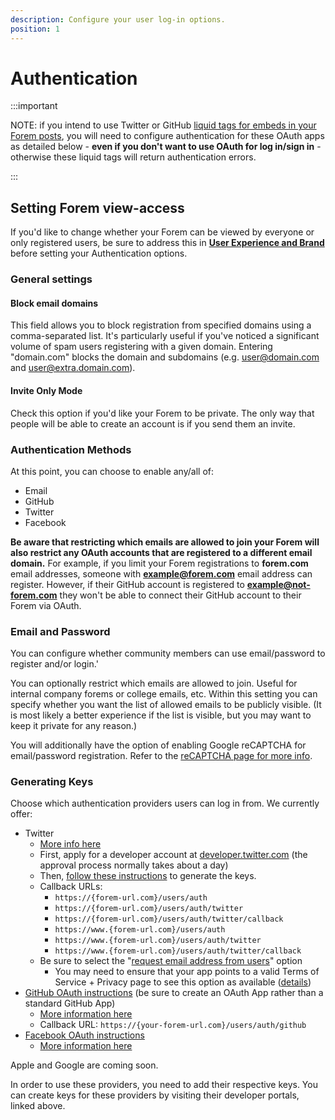 ```yaml
---
description: Configure your user log-in options.
position: 1
---
```


# Authentication

:::important

NOTE: if you intend to use Twitter or GitHub [liquid tags for embeds in your Forem posts](https://developers.forem.com/frontend/liquid-tags), you will need to configure authentication for these OAuth apps as detailed below - **even if you don't want to use OAuth for log in/sign in** - otherwise these liquid tags will return authentication errors.

:::


## Setting Forem view-access

If you'd like to change whether your Forem can be viewed by everyone or only registered users, be sure to address this in [**User Experience and Brand**](https://admin.forem.com/docs/advanced-customization/config/user-experience-and-brand) before setting your Authentication options.

###  General settings

#### Block email domains

This field allows you to block registration from specified domains using a comma-separated list. It's particularly useful if you've noticed a significant volume of spam users registering with a given domain. Entering "domain.com" blocks the domain and subdomains (e.g. user@domain.com and user@extra.domain.com).

#### Invite Only Mode

Check this option if you'd like your Forem to be private. The only way that people will be able to create an account is if you send them an invite.

### Authentication Methods

At this point, you can choose to enable any/all of:

- Email
- GitHub
- Twitter
- Facebook

**Be aware that restricting which emails are allowed to join your Forem will also restrict any OAuth accounts that are registered to a different email domain.** For example, if you limit your Forem registrations to **forem.com** email addresses, someone with **example@forem.com** email address can register. However, if their GitHub account is registered to **example@not-forem.com** they won't be able to connect their GitHub account to their Forem via OAuth.

### Email and Password

You can configure whether community members can use email/password to register and/or login.'

You can optionally restrict which emails are allowed to join. Useful for internal company forems or college emails, etc. Within this setting you can specify whether you want the list of allowed emails to be publicly visible. \(It is most likely a better experience if the list is visible, but you may want to keep it private for any reason.\)

You will additionally have the option of enabling Google reCAPTCHA for email/password registration. Refer to the [reCAPTCHA page for more info](/docs/advanced-customization/config/google-recaptcha).

### Generating Keys

Choose which authentication providers users can log in from. We currently offer:

- Twitter
  - [More info here](https://docs.forem.com/backend/auth-twitter/)
  - First, apply for a developer account at [developer.twitter.com](http://developer.twitter.com/) \(the approval process normally takes about a day\)
  - Then, [follow these instructions](https://developer.twitter.com/en/docs/authentication/guides/log-in-with-twitter) to generate the keys.
  - Callback URLs:
    - `https://{forem-url.com}/users/auth`
    - `https://{forem-url.com}/users/auth/twitter`
    - `https://{forem-url.com}/users/auth/twitter/callback`
    - `https://www.{forem-url.com}/users/auth`
    - `https://www.{forem-url.com}/users/auth/twitter`
    - `https://www.{forem-url.com}/users/auth/twitter/callback`
  - Be sure to select the "[request email address from users](https://user-images.githubusercontent.com/22895284/51078803-9a9a2700-16bb-11e9-8f27-dbfe04b52031.png)" option
    - You may need to ensure that your app points to a valid Terms of Service + Privacy page to see this option as available \([details](https://developer.twitter.com/en/docs/apps/app-permissions)\)
- [GitHub OAuth instructions](https://docs.github.com/en/developers/apps/creating-an-oauth-app) (be sure to create an OAuth App rather than a standard GitHub App)
  - [More information here](https://docs.forem.com/backend/auth-github/)
  - Callback URL: `https://{your-forem-url.com}/users/auth/github`
- [Facebook OAuth instructions](https://developers.facebook.com/docs/apps)
  - [More information here](https://docs.forem.com/backend/auth-facebook/)

Apple and Google are coming soon.

In order to use these providers, you need to add their respective keys. You can create keys for these providers by visiting their developer portals, linked above.
